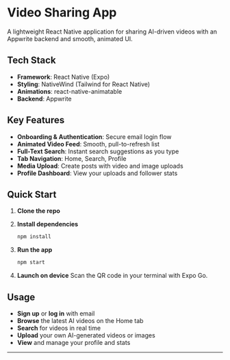 
# Video Sharing App

A lightweight React Native application for sharing AI-driven videos with an Appwrite backend and smooth, animated UI.

## Tech Stack

- **Framework**: React Native (Expo)  
- **Styling**: NativeWind (Tailwind for React Native)  
- **Animations**: react-native-animatable  
- **Backend**: Appwrite  

## Key Features

- **Onboarding & Authentication**: Secure email login flow  
- **Animated Video Feed**: Smooth, pull-to-refresh list  
- **Full-Text Search**: Instant search suggestions as you type  
- **Tab Navigation**: Home, Search, Profile  
- **Media Upload**: Create posts with video and image uploads  
- **Profile Dashboard**: View your uploads and follower stats  

## Quick Start

1. **Clone the repo**  

2. **Install dependencies**

   ```bash
   npm install
   ```

3. **Run the app**

   ```bash
   npm start
   ```

4. **Launch on device**
   Scan the QR code in your terminal with Expo Go.

## Usage

* **Sign up** or **log in** with email
* **Browse** the latest AI videos on the Home tab
* **Search** for videos in real time
* **Upload** your own AI-generated videos or images
* **View** and manage your profile and stats

---


```
